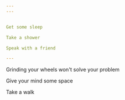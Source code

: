 ```yaml
---
---


Get some sleep 

Take a shower 

Speak with a friend

---
```


Grinding your wheels won't solve your problem

Give your mind some space 

Take a walk

